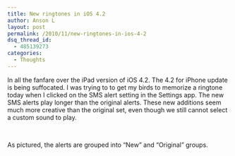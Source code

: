 ```yaml
---
title: New ringtones in iOS 4.2
author: Anson L
layout: post
permalink: /2010/11/new-ringtones-in-ios-4-2
dsq_thread_id:
  - 485139273
categories:
  - Thoughts
---
```

In all the fanfare over the iPad version of iOS 4.2. The 4.2 for iPhone update is being suffocated. I was trying to to get my birds to memorize a ringtone today when I clicked on the SMS alert setting in the Settings app. The new SMS alerts play longer than the original alerts. These new additions seem much more creative than the original set, even though we still cannot select a custom sound to play.

<img class="alignnone size-full wp-image-220" title="new text tones" src="https://i1.wp.com/apparentetch.com/wp-content/uploads/2010/11/new-text-tones.png?resize=200%2C169" alt="" data-recalc-dims="1" /> <img class="size-full wp-image-222 alignnone" title="old text tones" src="https://i1.wp.com/apparentetch.com/wp-content/uploads/2010/11/old-text-tones.png?resize=200%2C169" alt="" data-recalc-dims="1" />

As pictured, the alerts are grouped into &#8220;New&#8221; and &#8220;Original&#8221; groups.
